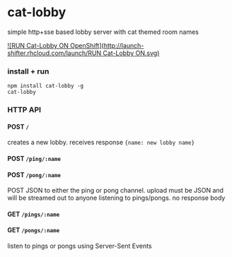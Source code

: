 # cat-lobby

simple http+sse based lobby server with cat themed room names

[![RUN Cat-Lobby ON OpenShift](http://launch-shifter.rhcloud.com/launch/RUN Cat-Lobby ON.svg)](https://openshift.redhat.com/app/console/application_type/custom?&cartridges[]=nodejs-0.12&initial_git_url=https://github.com/maxogden/cat-lobby.git&name=cat-lobby)

### install + run

```
npm install cat-lobby -g
cat-lobby
```

### HTTP API

#### POST `/`

creates a new lobby. receives response `{name: new lobby name}`

#### POST `/ping/:name`
#### POST `/pong/:name`

POST JSON to either the ping or pong channel. upload must be JSON and will be streamed out to anyone listening to pings/pongs. no response body

#### GET `/pings/:name`
#### GET `/pongs/:name`

listen to pings or pongs using Server-Sent Events
